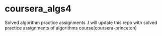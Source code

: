 # coursera_algs4
Solved algorithm practice assignments
.I will update this repo with solved practice assignments of algorithms course(coursera-princeton)
